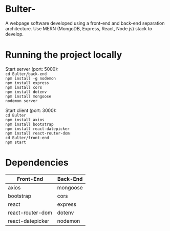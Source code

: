 # Bulter-

A webpage software developed using a front-end and back-end separation architecture. Use MERN (MongoDB, Express, React, Node.js) stack to develop.

# Running the project locally

Start server (port: 5000):\
`cd Bulter/back-end` \
`npm install -g nodemon`\
`npm install express`\
`npm install cors`\
`npm install dotenv`\
`npm install mongoose`\
`nodemon server`

Start client (port: 3000):\
`cd Bulter`\
`npm install axios`\
`npm install bootstrap`\
`npm install react-datepicker`\
`npm install react-router-dom`\
`cd Bulter/front-end`\
`npm start`

# Dependencies

| Front-End        | Back-End |
| ---------------- | -------- |
| axios            | mongoose |
| bootstrap        | cors     |
| react            | express  |
| react-router-dom | dotenv   |
| react-datepicker | nodemon  |
